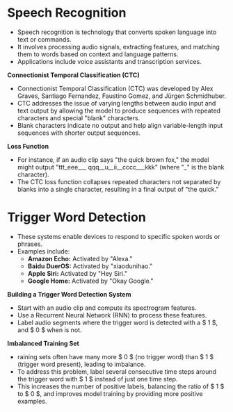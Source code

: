 # Speech Recognition

 - Speech recognition is technology that converts spoken language into text or commands.
 - It involves processing audio signals, extracting features, and matching them to words based on context and language patterns.
 - Applications include voice assistants and transcription services.

**Connectionist Temporal Classification (CTC)**

 - Connectionist Temporal Classification (CTC) was developed by Alex Graves, Santiago Fernandez, Faustino Gomez, and Jürgen Schmidhuber.
 - CTC addresses the issue of varying lengths between audio input and text output by allowing the model to produce sequences with repeated characters and special "blank" characters.
 - Blank characters indicate no output and help align variable-length input sequences with shorter output sequences.

**Loss Function**

 - For instance, if an audio clip says "the quick brown fox," the model might output "ttt_eee___ qqq__u__ii__cccc___kkk" (where "_" is the blank character).
 - The CTC loss function collapses repeated characters not separated by blanks into a single character, resulting in a final output of "the quick."

# Trigger Word Detection

 - These systems enable devices to respond to specific spoken words or phrases.
 - Examples include:
    - **Amazon Echo:** Activated by "Alexa."
    - **Baidu DuerOS:** Activated by "xiaodunihao."
    - **Apple Siri:** Activated by "Hey Siri."
    - **Google Home:** Activated by "Okay Google."

**Building a Trigger Word Detection System**
 
 - Start with an audio clip and compute its spectrogram features.
 - Use a Recurrent Neural Network (RNN) to process these features.
 - Label audio segments where the trigger word is detected with a $ 1 $, and $ 0 $ when is not.

**Imbalanced Training Set**

 - raining sets often have many more $ 0 $ (no trigger word) than $ 1 $ (trigger word present), leading to imbalance.
 - To address this problem, label several consecutive time steps around the trigger word with $ 1 $ instead of just one time step.
 - This increases the number of positive labels, balancing the ratio of $ 1 $ to $ 0 $, and improves model training by providing more positive examples.